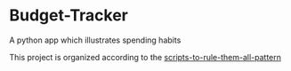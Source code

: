 # Budget-Tracker
A python app which illustrates spending habits


This project is organized according to the [scripts-to-rule-them-all-pattern](https://github.com/github/scripts-to-rule-them-all)
